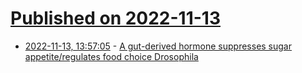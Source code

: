 # [Published on 2022-11-13](index.md)

* [2022-11-13, 13:57:05](https://news.ycombinator.com/item?id=33583097) - [A gut-derived hormone suppresses sugar appetite/regulates food choice Drosophila](https://www.nature.com/articles/s42255-022-00672-z)
